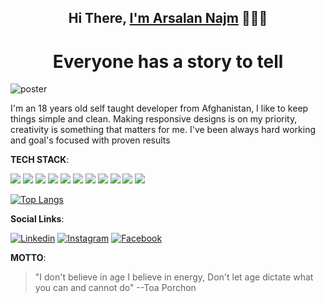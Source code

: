  <h2 align="center">Hi There, <a href="https://www.github.com/Arsalan-Najm">I'm Arsalan Najm</a> 🧑🏻‍💻 </h2> 

<div align="center">
   <h1>Everyone has a story to tell</h1>
</div>


![poster](https://user-images.githubusercontent.com/64060848/106156698-7ecd2500-619f-11eb-9701-7eafd0bc3acb.JPEG)



I'm an 18 years old self taught developer from Afghanistan, I like to keep things simple and clean.
Making responsive designs is on my priority, creativity is something that matters for me. I've been always hard working and goal's focused with proven results





**TECH STACK**:


<p>
  <img src="https://img.shields.io/badge/HTML5-E34F26?style=for-the-badge&logo=html5&logoColor=white" />
  <img src="https://img.shields.io/badge/CSS3-1572B6?style=for-the-badge&logo=css3&logoColor=white" />
  <img src="https://img.shields.io/badge/JavaScript-323330?style=for-the-badge&logo=javascript&logoColor=F7DF1E" />
  <img src="https://img.shields.io/badge/jQuery-0769AD?style=for-the-badge&logo=jquery&logoColor=white" />
  <img src="https://img.shields.io/badge/bootstrap-7633FA?style=for-the-badge&logo=bootstrap&logoColor=white"/>
  <img src="https://img.shields.io/badge/tailwindcss-07ADCA?style=for-the-badge&logo=tailwindcss&logoColor=white"/>
  <img src="https://img.shields.io/badge/react-262A31?style=for-the-badge&logo=react&logoColor=white"/>
  <img src="https://img.shields.io/badge/node.js-77B43F?style=for-the-badge&logo=node.js&logoColor=white"/>
  <img src="https://img.shields.io/badge/express-2F2F2F?style=for-the-badge&logo=express&logoColor=white"/>
  <img src="https://img.shields.io/badge/git-E44D30?style=for-the-badge&logo=git&logoColor=white"/>
  <img src="https://img.shields.io/badge/github-000000?style=for-the-badge&logo=github&logoColor=white"/>
</p>


[![Top Langs](https://github-readme-stats.vercel.app/api/top-langs/?username=Arsalan-Najm&layout=compact)](https://github.com/Arsalan-Najm/github-readme-stats&theme=dark)



**Social Links**:

 [<img alt="Linkedin" src="https://img.shields.io/badge/Linkedin-%2312100E.svg?&style=for-the-badge&logo=Linkedin&logoColor=blue" />](https://linkedin.com/in/arsalan_najm)
 [<img alt="Instagram" src="https://img.shields.io/badge/Instagram-%2312100E.svg?&style=for-the-badge&logo=Instagram&logoColor=#833AB4" />](https://instagram.com/arsalan_najm)
 [<img alt="Facebook" src="https://img.shields.io/badge/Facebook-%2312100E.svg?&style=for-the-badge&logo=Facebook&logoColor=#4267B2" />](https://www.facebook.com/arsalan.najm.56)


**MOTTO**:

> "I don't believe in age I believe in energy, Don't let age dictate what you can and cannot do"
--Toa Porchon
